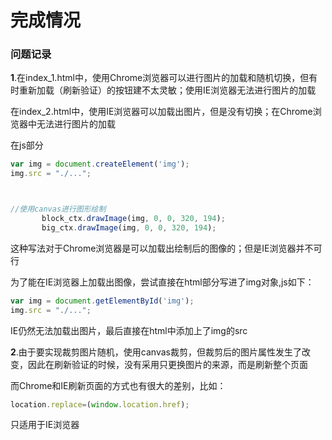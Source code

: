 # 完成情况

### 问题记录

**1**.在index_1.html中，使用Chrome浏览器可以进行图片的加载和随机切换，但有时重新加载（刷新验证）的按钮建不太灵敏；使用IE浏览器无法进行图片的加载

在index_2.html中，使用IE浏览器可以加载出图片，但是没有切换；在Chrome浏览器中无法进行图片的加载

在js部分

```js
var img = document.createElement('img');
img.src = "./...";



//使用canvas进行图形绘制
       block_ctx.drawImage(img, 0, 0, 320, 194);
       big_ctx.drawImage(img, 0, 0, 320, 194);
```

这种写法对于Chrome浏览器是可以加载出绘制后的图像的；但是IE浏览器并不可行

为了能在IE浏览器上加载出图像，尝试直接在html部分写进了img对象,js如下：

```js
var img = document.getElementById('img');
img.src = "./...";

```

IE仍然无法加载出图片，最后直接在html中添加上了img的src

**2**.由于要实现裁剪图片随机，使用canvas裁剪，但裁剪后的图片属性发生了改变，因此在刷新验证的时候，没有采用只更换图片的来源，而是刷新整个页面

而Chrome和IE刷新页面的方式也有很大的差别，比如：

```js
location.replace=(window.location.href);
```

只适用于IE浏览器

